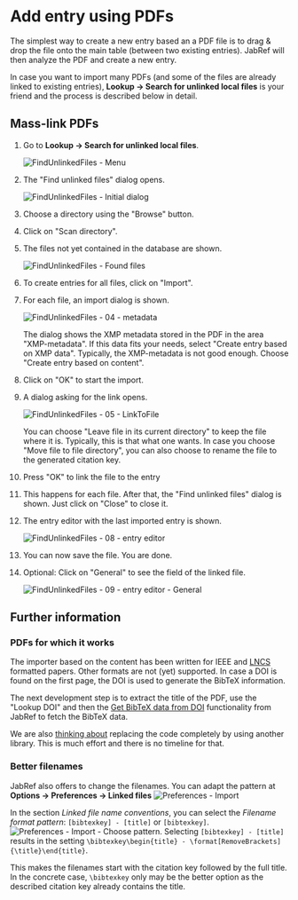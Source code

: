 # Add entry using PDFs

The simplest way to create a new entry based an a PDF file is to drag & drop the file onto the main table \(between two existing entries\). JabRef will then analyze the PDF and create a new entry.

In case you want to import many PDFs \(and some of the files are already linked to existing entries\), **Lookup → Search for unlinked local files** is your friend and the process is described below in detail.

## Mass-link PDFs

1. Go to **Lookup → Search for unlinked local files**.

   ![FindUnlinkedFiles - Menu](../.gitbook/assets/findunlinkedfiles-menu-5.2.png)

2. The "Find unlinked files" dialog opens.

   ![FindUnlinkedFiles - Initial dialog](../.gitbook/assets/findunlinkedfiles-window-5.2.png)

3. Choose a directory using the "Browse" button.
4. Click on "Scan directory".
5. The files not yet contained in the database are shown.

   ![FindUnlinkedFiles - Found files](../.gitbook/assets/findunlinkedfiles-foundfiles-5.2.png)

6. To create entries for all files, click on "Import".
7. For each file, an import dialog is shown.

   ![FindUnlinkedFiles - 04 - metadata](../.gitbook/assets/findunlinkedfiles-04-metadata%20%281%29.png)

   The dialog shows the XMP metadata stored in the PDF in the area "XMP-metadata". If this data fits your needs, select "Create entry based on XMP data". Typically, the XMP-metadata is not good enough. Choose "Create entry based on content".

8. Click on "OK" to start the import.
9. A dialog asking for the link opens.

   ![FindUnlinkedFiles - 05 - LinkToFile](../.gitbook/assets/findunlinkedfiles-05-linktofile%20%281%29.png)

   You can choose "Leave file in its current directory" to keep the file where it is. Typically, this is that what one wants. In case you choose "Move file to file directory", you can also choose to rename the file to the generated citation key.

10. Press "OK" to link the file to the entry
11. This happens for each file. After that, the "Find unlinked files" dialog is shown. Just click on "Close" to close it.
12. The entry editor with the last imported entry is shown.

    ![FindUnlinkedFiles - 08 - entry editor](../.gitbook/assets/findunlinkedfiles-08-entry-editor%20%281%29.png)

13. You can now save the file. You are done.
14. Optional: Click on "General" to see the field of the linked file.

    ![FindUnlinkedFiles - 09 - entry editor - General](../.gitbook/assets/findunlinkedfiles-09-entry-editor-general%20%281%29.png)

## Further information

### PDFs for which it works

The importer based on the content has been written for IEEE and [LNCS](https://github.com/latextemplates/LNCS) formatted papers. Other formats are not \(yet\) supported. In case a DOI is found on the first page, the DOI is used to generate the BibTeX information.

The next development step is to extract the title of the PDF, use the "Lookup DOI" and then the [Get BibTeX data from DOI](../finding-sorting-and-cleaning-entries/getbibtexdatafromdoi.md) functionality from JabRef to fetch the BibTeX data.

We are also [thinking about](https://github.com/koppor/jabref/issues/169) replacing the code completely by using another library. This is much effort and there is no timeline for that.

### Better filenames

JabRef also offers to change the filenames. You can adapt the pattern at **Options → Preferences → Linked files** ![Preferences - Import](../.gitbook/assets/preferences-import%20%281%29.png)

In the section _Linked file name conventions_, you can select the _Filename format pattern_: `[bibtexkey] - [title]` or `[bibtexkey]`. ![Preferences - Import - Choose pattern](../.gitbook/assets/preferences-import-choose-pattern%20%281%29.png). Selecting `[bibtexkey] - [title]` results in the setting `\bibtexkey\begin{title} - \format[RemoveBrackets]{\title}\end{title}`.

This makes the filenames start with the citation key followed by the full title. In the concrete case, `\bibtexkey` only may be the better option as the described citation key already contains the title.

